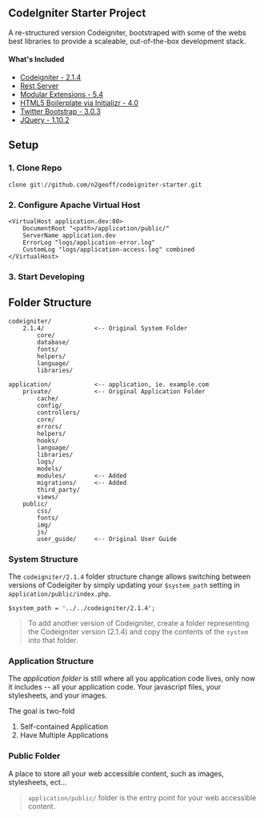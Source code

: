CodeIgniter Starter Project
----

A re-structured version Codeigniter, bootstraped with some of the webs best libraries to provide a scaleable, out-of-the-box development stack.

#### What's Included
- [Codeigniter - 2.1.4](http://ellislab.com/codeigniter)
- [Rest Server](https://github.com/philsturgeon/codeigniter-restserver)
- [Modular Extensions - 5.4]()
- [HTML5 Boilerplate via Initializr - 4.0](http://www.initializr.com/)
- [Twitter Bootstrap - 3.0.3](http://getbootstrap.com/)
- [JQuery - 1.10.2](http://jquery.com/)

## Setup

### 1. Clone Repo

    clone git://github.com/n2geoff/codeigniter-starter.git

### 2. Configure Apache Virtual Host

    <VirtualHost application.dev:80>
        DocumentRoot "<path>/application/public/"
        ServerName application.dev
        ErrorLog "logs/application-error.log"
        CustomLog "logs/application-access.log" combined
    </VirtualHost>

### 3. Start Developing



## Folder Structure

	codeigniter/
		2.1.4/				<-- Original System Folder
			core/
    		database/
    		fonts/
    		helpers/
			language/
			libraries/

	application/			<-- application, ie. example.com
		private/			<-- Original Application Folder
			cache/
			config/
			controllers/
			core/
			errors/
			helpers/
			hooks/
			language/
			libraries/
			logs/
			models/
			modules/        <-- Added
			migrations/ 	<-- Added 
			third_party/
			views/
		public/
			css/
			fonts/
			img/
			js/
			user_guide/		<-- Original User Guide
			
### System Structure

The `codeigniter/2.1.4` folder structure change allows switching between versions of Codeigiter by simply updating your `$system_path` setting in `application/public/index.php`.  

    $system_path = '../../codeigniter/2.1.4';

>To add another version of Codeigniter, create a folder representing the Codeigniter version (2.1.4) and copy the contents of the `system` into that folder.


### Application Structure

The _application folder_ is still where all you application code lives, only now it includes -- all your application code.  Your javascript files, your stylesheets, and your images.  

The goal is two-fold

1. Self-contained Application
2. Have Multiple Applications


### Public Folder

A place to store all your web accessible content, such as images, stylesheets, ect... 

>`application/public/` folder is the entry point for your web accessible content.




